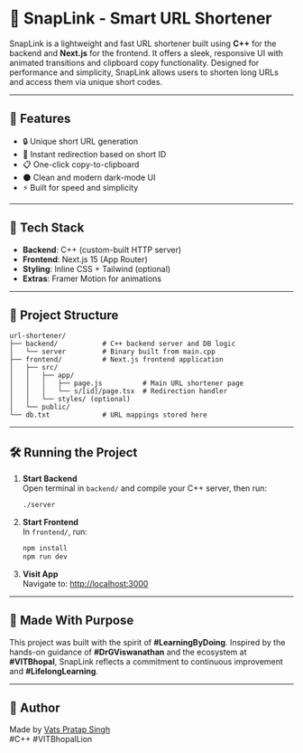 # 🔗 SnapLink - Smart URL Shortener

SnapLink is a lightweight and fast URL shortener built using **C++** for the backend and **Next.js** for the frontend. It offers a sleek, responsive UI with animated transitions and clipboard copy functionality. Designed for performance and simplicity, SnapLink allows users to shorten long URLs and access them via unique short codes.

---

## 🚀 Features

- 🔒 Unique short URL generation
- 🔁 Instant redirection based on short ID
- 📋 One-click copy-to-clipboard
- 🌑 Clean and modern dark-mode UI
- ⚡ Built for speed and simplicity

---

## 🧰 Tech Stack

- **Backend**: C++ (custom-built HTTP server)
- **Frontend**: Next.js 15 (App Router)
- **Styling**: Inline CSS + Tailwind (optional)
- **Extras**: Framer Motion for animations

---

## 📂 Project Structure

```
url-shortener/
├── backend/           # C++ backend server and DB logic
│   └── server         # Binary built from main.cpp
├── frontend/          # Next.js frontend application
│   ├── src/
│   │   ├── app/
│   │   │   ├── page.js          # Main URL shortener page
│   │   │   └── s/[id]/page.tsx  # Redirection handler
│   │   └── styles/ (optional)
│   └── public/
└── db.txt             # URL mappings stored here
```

---

## 🛠️ Running the Project

1. **Start Backend**  
   Open terminal in `backend/` and compile your C++ server, then run:
   ```bash
   ./server
   ```

2. **Start Frontend**  
   In `frontend/`, run:
   ```bash
   npm install
   npm run dev
   ```

3. **Visit App**  
   Navigate to: [http://localhost:3000](http://localhost:3000)

---

## 🧠 Made With Purpose

This project was built with the spirit of **#LearningByDoing**. Inspired by the hands-on guidance of **#DrGViswanathan** and the ecosystem at **#VITBhopal**, SnapLink reflects a commitment to continuous improvement and **#LifelongLearning**.

---

## 📌 Author

Made by [Vats Pratap Singh](https://www.linkedin.com/in/vatspratapsingh)  
#C++ #VITBhopalLion
